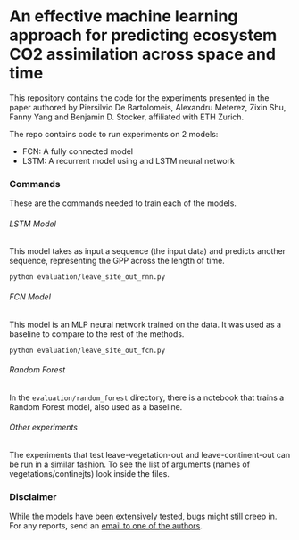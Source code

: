 # An effective machine learning approach for predicting ecosystem CO2 assimilation across space and time

This repository contains the code for the experiments presented in the paper authored by Piersilvio De Bartolomeis, Alexandru Meterez, Zixin Shu, Fanny Yang and Benjamin D. Stocker, affiliated with ETH Zurich. 

The repo contains code to run experiments on 2 models:

- FCN: A fully connected model
- LSTM: A recurrent model using and LSTM neural network

### Commands

These are the commands needed to train each of the models.

###### LSTM Model
This model takes as input a sequence (the input data) and predicts another sequence, representing the GPP across the length of time.

```
python evaluation/leave_site_out_rnn.py
```

###### FCN Model
This model is an MLP neural network trained on the data. It was used as a baseline to compare to the rest of the methods.

```
python evaluation/leave_site_out_fcn.py
```

###### Random Forest 
In the `evaluation/random_forest` directory, there is a notebook that trains a Random Forest model, also used as a baseline.

###### Other experiments
The experiments that test leave-vegetation-out and leave-continent-out can be run in a similar fashion. To see the list of arguments (names of vegetations/continejts) look inside the files.

### Disclaimer
While the models have been extensively tested, bugs might still creep in. For any reports, send an [email to one of the authors](mailto:ameterez@student.ethz.ch).